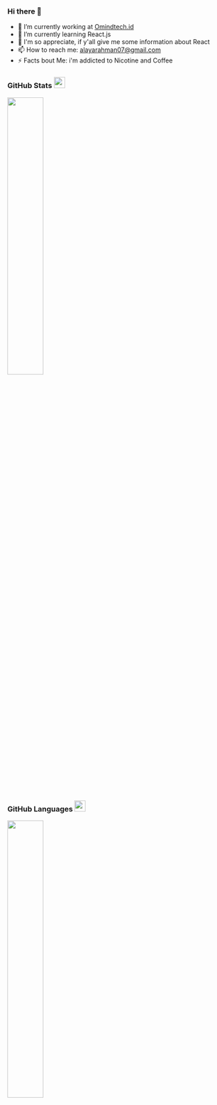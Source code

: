 ### Hi there 👋

- 🔭 I’m currently working at [Omindtech.id](https://omindtech.id/)
- 🌱 I’m currently learning React.js
- 💬 I'm so appreciate, if y'all give me some information about React
- 📫 How to reach me: alayarahman07@gmail.com
- ⚡ Facts bout Me: i'm addicted to Nicotine and Coffee

### GitHub Stats <img class="img" src="https://github.githubassets.com/images/icons/emoji/unicode/1f389.png?v8" width="25">
<div><img style="height: auto; width: 40%;" class="img" src="https://github-readme-stats.vercel.app/api?username=dayCod&theme=radical&show_icons=true&include_all_commits=true&hide_border=true" /></div>

### GitHub Languages <img class="img" src="https://github.githubassets.com/images/icons/emoji/basecamp.png?v8" width="25">
<div><img style="height: auto; width: 40%;" class="img" src="https://github-readme-stats.vercel.app/api/top-langs/?username=dayCod&theme=radical&langs_count=8&layout=compact&hide_border=true" /></div>




